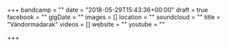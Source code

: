 +++
bandcamp = ""
date = "2018-05-29T15:43:36+00:00"
draft = true
facebook = ""
gigDate = ""
images = []
location = ""
soundcloud = ""
title = "Vándormadarak"
videos = []
website = ""
youtube = ""

+++
